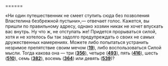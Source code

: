 ======

«Ни один путешественник не смеет ступить сюда без позволения Властелина безбрежной пустыни»,— отвечает голос. Кажется, вы пришли по правильному адресу, однако хозяин никак не хочет впускать вас внутрь. Ну что ж, не отступать же! Придется прорываться силой, хотя и не хотелось бы так задолго предупреждать о своих не самых дружественных намерениях. Можете либо попытаться устранить незримое препятствие своим мечом ([**19**](#n_19)), либо воспользоваться Силой мысли. Тогда какова она — три ([**356**](#n_356)), четыре ([**493**](#n_493)), пять ([**416**](#n_416)), шесть ([**510**](#n_510)), семь ([**382**](#n_382)), восемь ([**364**](#n_364)) или девять ([**539**](#n_539))?


